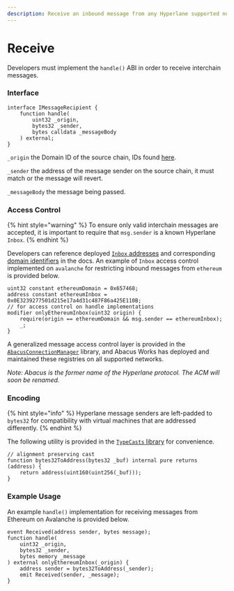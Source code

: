 ```yaml
---
description: Receive an inbound message from any Hyperlane supported network.
---
```


# Receive

Developers must implement the `handle()` ABI in order to receive interchain messages.

### Interface

```solidity
interface IMessageRecipient {
    function handle(
        uint32 _origin,
        bytes32 _sender,
        bytes calldata _messageBody
    ) external;
}
```

`_origin` the Domain ID of the source chain, IDs found [here](../domains.md#mainnet).

`_sender` the address of the message sender on the source chain, it must match or the message will revert.

`_messageBody` the message being passed.



### Access Control

{% hint style="warning" %}
To ensure only valid interchain messages are accepted, it is important to require that `msg.sender` is a known Hyperlane `Inbox`.
{% endhint %}

Developers can reference deployed [`Inbox` addresses](../addresses.md#inboxes) and corresponding [domain identifiers](../domains.md) in the docs. An example of `Inbox` access control implemented on `avalanche` for restricting inbound messages from `ethereum` is provided below.

```solidity
uint32 constant ethereumDomain = 0x657468;
address constant ethereumInbox = 0x0E3239277501d215e17a4d31c487F86a425E110B;
// for access control on handle implementations
modifier onlyEthereumInbox(uint32 origin) {
    require(origin == ethereumDomain && msg.sender == ethereumInbox);
    _;    
}
```

A generalized message access control layer is provided in the [`AbacusConnectionManager`](../building-applications/writing-contracts/abacusconnectionmanager.md) library, and Abacus Works has deployed and maintained these registries on all supported networks.&#x20;

_Note: Abacus is the former name of the Hyperlane protocol. The ACM will soon be renamed._

### Encoding

{% hint style="info" %}
Hyperlane message senders are left-padded to `bytes32` for compatibility with virtual machines that are addressed differently.&#x20;
{% endhint %}

The following utility is provided in the [`TypeCasts` library](https://github.com/hyperlane-xyz/hyperlane-monorepo/blob/main/solidity/contracts/libs/TypeCasts.sol) for convenience.

```solidity
// alignment preserving cast
function bytes32ToAddress(bytes32 _buf) internal pure returns (address) {
    return address(uint160(uint256(_buf)));
}
```

### Example Usage

An example `handle()` implementation for receiving messages from Ethereum on Avalanche is provided below.

```solidity
event Received(address sender, bytes message);
function handle(
    uint32 _origin,
    bytes32 _sender,
    bytes memory _message
) external onlyEthereumInbox(_origin) {
    address sender = bytes32ToAddress(_sender);
    emit Received(sender, _message);
}
```
